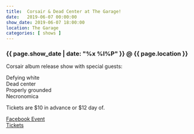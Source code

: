 ```yaml
---
title:  Corsair & Dead Center at The Garage!
date:   2019-06-07 00:00:00
show_date: 2019-06-07 18:00:00
location: The Garage
categories: [ shows ]
---
```

### {{ page.show_date | date: "%x %I%P" }} @ {{ page.location }}

Corsair album release show with special guests:  

Defying white  
Dead center  
Properly grounded  
Necronomica  

Tickets are $10 in advance or $12 day of.  

[Facebook Event](https://www.facebook.com/events/425485038008706/)  
[Tickets](#)